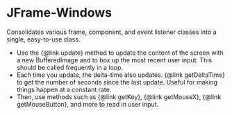 # JFrame-Windows

Consolidates various frame, component, and event listener classes into a single, easy-to-use class.
 * Use the {@link update} method to update the content of the screen with a new BufferedImage and to box up the most recent user input.  This should be called frequently in a loop.
 * Each time you update, the delta-time also updates.  {@link getDeltaTime} to get the number of seconds since the last update.  Useful for making things happen at a constant rate.
 * Then, use methods such as {@link getKey}, {@link getMouseX}, {@link getMouseButton}, and more to read in user input.
